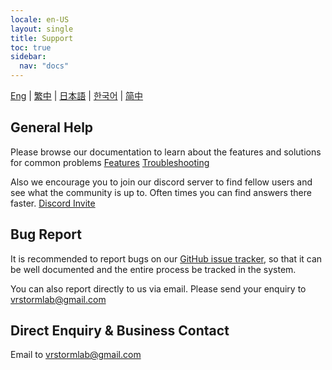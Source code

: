 ```yaml
---
locale: en-US
layout: single
title: Support
toc: true
sidebar:
  nav: "docs"
---
```

[Eng](/dancexr/support) | [繁中](/tw/dancexr/support) | [日本語](/jp/dancexr/support) | [한국어](/kr/dancexr/support) | [简中](/zh/dancexr/support)


## General Help
Please browse our documentation to learn about the features and solutions for common problems
[Features](features)
[Troubleshooting](troubleshooting)

Also we encourage you to join our discord server to find fellow users and see what the community is up to. Often times you can find answers there faster.
[Discord Invite](https://discord.gg/xN2MaM7C5q)


## Bug Report
It is recommended to report bugs on our [GitHub issue tracker](https://github.com/alloystorm/dvvr/issues), so that it can be well documented and the entire process be tracked in the system. 

You can also report directly to us via email. Please send your enquiry to vrstormlab@gmail.com


## Direct Enquiry & Business Contact
Email to vrstormlab@gmail.com
